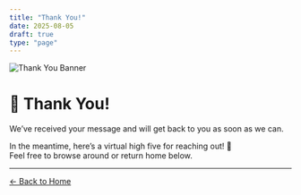```yaml
---
title: "Thank You!"
date: 2025-08-05
draft: true
type: "page"
---
```


![Thank You Banner](/img/thanks.png)

# 🎉 Thank You!

We’ve received your message and will get back to you as soon as we can.

In the meantime, here’s a virtual high five for reaching out! 🙌  
Feel free to browse around or return home below.

---

[← Back to Home](/)
